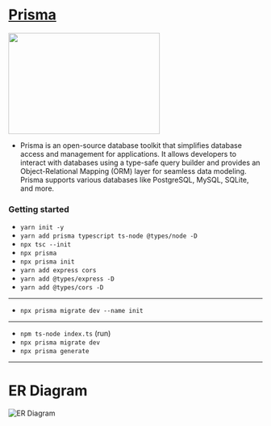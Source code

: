 # [Prisma](https://www.prisma.io/docs/getting-started/setup-prisma/start-from-scratch/relational-databases-typescript-postgresql)

<img src='https://cdn.worldvectorlogo.com/logos/prisma-2.svg' width='300' height='200'>

- Prisma is an open-source database toolkit that simplifies database access and management for applications. It allows developers to interact with databases using a type-safe query builder and provides an Object-Relational Mapping (ORM) layer for seamless data modeling. Prisma supports various databases like PostgreSQL, MySQL, SQLite, and more.

### Getting started

- `yarn init -y`
- `yarn add prisma typescript ts-node @types/node -D`
- `npx tsc --init`
- `npx prisma`
- `npx prisma init`
- `yarn add express cors`
- `yarn add @types/express -D`
- `yarn add @types/cors -D`

---

- `npx prisma migrate dev --name init`

---

- `npm ts-node index.ts` (run)
- `npx prisma migrate dev`
- `npx prisma generate`

---

# ER Diagram

![ER Diagram](https://camo.githubusercontent.com/34a16548e9a8b0fc8691cdcbe5e4591bbbdab5fab991cc0ed04b0cb799262f55/68747470733a2f2f692e6962622e636f2f516a6a72476d682f65722d6469616772616d2e706e67)
